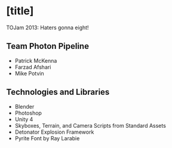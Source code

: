 [title]
=======

TOJam 2013: Haters gonna eight!

Team Photon Pipeline
--------------------
* Patrick McKenna
* Farzad Afshari
* Mike Potvin

Technologies and Libraries
--------------------------
* Blender
* Photoshop
* Unity 4
 * Skyboxes, Terrain, and Camera Scripts from Standard Assets
 * Detonator Explosion Framework
 * Pyrite Font by Ray Larabie
 
